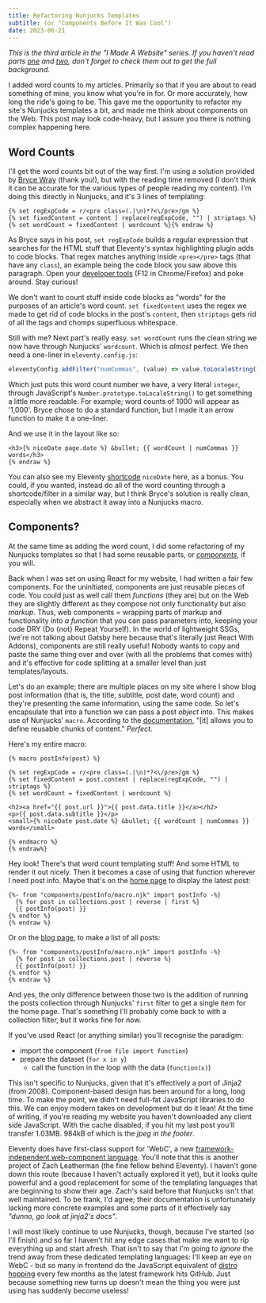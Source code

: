 ```yaml
---
title: Refactoring Nunjucks Templates
subtitle: (or "Components Before It Was Cool")
date: 2023-06-21
---
```


_This is the third article in the "I Made A Website" series. If you haven't read
parts [one][1] and [two][2], don't forget to check them out to get the full background._

I added word counts to my articles. Primarily so that if you are about to read
something of mine, you know what you're in for. Or more accurately, how long the
ride's going to be. This gave me the opportunity to refactor my site's Nunjucks
templates a bit, and made me think about components on the Web. This post may
look code-heavy, but I assure you there is nothing complex happening here.

## Word Counts

I'll get the word counts bit out of the way first. I'm using a solution provided
by [Bryce Wray][3] (thank you!), but with the reading time removed (I don't think
it can be accurate for the various types of people reading my content). I'm doing
this directly in Nunjucks, and it's 3 lines of templating:

```njk {% raw %}
{% set regExpCode = r/<pre class=(.|\n)*?<\/pre>/gm %}
{% set fixedContent = content | replace(regExpCode, "") | striptags %}
{% set wordCount = fixedContent | wordcount %}{% endraw %}
```

As Bryce says in his post, `set regExpCode` builds a regular expression that
searches for the HTML stuff that Eleventy's syntax highlighting plugin adds to
code blocks. That regex matches anything inside `<pre></pre>` tags (that have
any `class`), an example being the code block you saw above this paragraph. Open
your [developer tools][9] (F12 in Chrome/Firefox) and poke around. Stay curious!

We don't want to count stuff inside code blocks as "words" for the purposes of
an article's word count. `set fixedContent` uses the regex we made to get rid
of code blocks in the post's `content`, then `striptags` gets rid of all the tags
and chomps superfluous whitespace.

Still with me? Next part's really easy. `set wordCount` runs the clean string we
now have through Nunjucks' `wordcount`. Which is _almost_ perfect. We then need
a one-liner in `eleventy.config.js`:

```js
eleventyConfig.addFilter("numCommas", (value) => value.toLocaleString());
```

Which just puts this word count number we have, a very literal `integer`, through
JavaScript's `Number.prototype.toLocaleString()` to get something a little more
readable. For example; word counts of 1000 will appear as '1,000'. Bryce chose to
do a standard function, but I made it an arrow function to make it a one-liner.

And we use it in the layout like so:

```njk {% raw %}
<h3>{% niceDate page.date %} &bullet; {{ wordCount | numCommas }} words</h3>
{% endraw %}
```

You can also see my Eleventy [shortcode][4] `niceDate` here, as a bonus. You
could, if you wanted, instead do all of the word counting through a shortcode/filter
in a similar way, but I think Bryce's solution is really clean, especially when we
abstract it away into a Nunjucks macro.

## Components?

At the same time as adding the word count, I did some refactoring of my Nunjucks
templates so that I had some reusable parts, or [_components_][5], if you will.

Back when I was set on using React for my website, I had written a fair few
components. For the uninitiated, components are just reusable pieces of code.
You could just as well call them _functions_ (they are) but on the Web they are
slightly different as they compose not only functionality but also _markup_. Thus,
web components = wrapping parts of markup and functionality into _a function_
that you can pass parameters into, keeping your code DRY (Do {not} Repeat
Yourself). In the world of lightweight SSGs, (we're not talking about Gatsby here
because that's literally just React With Addons), components are still really
useful! Nobody wants to copy and paste the same thing over and over (with all
the problems that comes with) and it's effective for code splitting at a smaller
level than just templates/layouts.

Let's do an example; there are multiple places on my site where I show blog post
information (that is, the title, subtitle, post date, word count) and they're
presenting the same information, using the same code. So let's encapsulate that
into a function we can pass a post _object_ into. This makes use of Nunjucks'
`macro`. According to the [documentation][6], "[it] allows you to define reusable
chunks of content." _Perfect_.

Here's my entire macro:

```njk {% raw %}
{% macro postInfo(post) %}

{% set regExpCode = r/<pre class=(.|\n)*?<\/pre>/gm %}
{% set fixedContent = post.content | replace(regExpCode, "") | striptags %}
{% set wordCount = fixedContent | wordcount %}

<h2><a href="{{ post.url }}">{{ post.data.title }}</a></h2>
<p>{{ post.data.subtitle }}</p>
<small>{% niceDate post.date %} &bullet; {{ wordCount | numCommas }} words</small>

{% endmacro %}
{% endraw%}
```

Hey look! There's that word count templating stuff! And some HTML to render it
out nicely. Then it becomes a case of using that function wherever I need post
info. Maybe that's on the [home page](/) to display the latest post:

```njk {% raw %}
{%- from "components/postInfo/macro.njk" import postInfo -%}
  {% for post in collections.post | reverse | first %}
  {{ postInfo(post) }}
{% endfor %}
{% endraw %}
```

Or on the [blog page](/blog), to make a list of all posts:

```njk {% raw %}
{%- from "components/postInfo/macro.njk" import postInfo -%}
  {% for post in collections.post | reverse %}
  {{ postInfo(post) }}
{% endfor %}
{% endraw %}
```

And yes, the only difference between those two is the addition of running the
posts collection through Nunjucks' `first` filter to get a single item for the
home page. That's something I'll probably come back to with a collection filter,
but it works fine for now.

If you've used React (or anything similar) you'll recognise the paradigm:

- import the component (`from file import function`)
- prepare the dataset (`for x in y`)
  - call the function in the loop with the data (`function(x)`)

This isn't specific to Nunjucks, given that it's effectively a port of Jinja2
(from 2008). Component-based design has been around for a long, long time. To
make the point, we didn't need full-fat JavaScript libraries to do this. We can
enjoy modern takes on development but do it lean! At the time of writing, if
you're reading my website you haven't downloaded any client side JavaScript. With
the cache disabled, if you hit my last post you'll transfer 1.03MB. 984kB of which
is the _jpeg in the footer_.

Eleventy does have first-class support for 'WebC', a new [framework-independent
web-component language][7]. You'll note that this is another project of Zach
Leatherman (the fine fellow behind Eleventy). I haven't gone down this route
(because I haven't actually explored it yet), but it looks quite powerful and
a good replacement for some of the templating languages that are beginning to
show their age. Zach's said before that Nunjucks isn't that well maintained.
To be frank, I'd agree; their documentation is unfortunately lacking more
concrete examples and some parts of it effectively say _"dunno, go look at jinja2's
docs"_.

I will most likely continue to use Nunjucks, though, because I've started (so
I'll finish) and so far I haven't hit any edge cases that make me want to rip
everything up and start afresh. That isn't to say that I'm going to _ignore_
the trend away from these dedicated templating languages: I'll keep an
eye on WebC - but so many in frontend do the JavaScript equivalent of
[distro hopping][8] every few months as the latest framework hits GitHub. Just
because something new turns up doesn't mean the thing you were just using has
suddenly become useless!

[1]: /blog/i-made-a-website/
[2]: /blog/whats-in-a-website/
[3]: https://www.brycewray.com/posts/2022/09/word-count-reading-time-eleventy/
[4]: https://www.11ty.dev/docs/shortcodes/
[5]: https://react.dev/reference/react/Component
[6]: https://mozilla.github.io/nunjucks/templating.html#macro
[7]: https://github.com/11ty/webc
[8]: https://www.youtube.com/watch?v=l60MnDJklnM
[9]: https://developer.mozilla.org/en-US/docs/Learn/Common_questions/Tools_and_setup/What_are_browser_developer_tools
